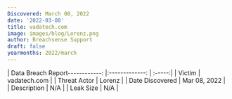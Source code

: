 ```yaml
---
Discovered: March 08, 2022
date: '2022-03-08'
title: vadatech.com
image: images/blog/Lorenz.png
author: Breachsense Support
draft: false
yearmonths: 2022/march
---
```


| Data Breach Report------------:   |:-------------:    | :-----:|
| Victim    | vadatech.com      | 
| Threat Actor    | Lorenz      | 
| Date Discovered    | Mar 08, 2022      | 
| Description    | N/A      | 
| Leak Size    | N/A      | 

